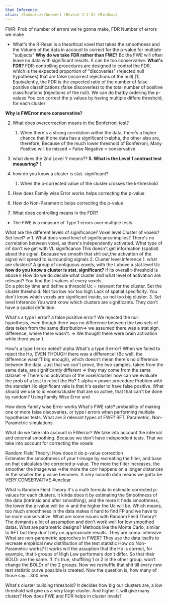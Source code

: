 ```yaml
---
Stat Inference: 
alias: (Summarize/Answer) (Revise 1-2-3) (Mindmap) 
---
```

FWR: Prob of number of errors we're gonna make, FDR Number of errors we make
- What's the R-Resel is a theoritical voxel that takes the smoothness and the Volume of the data in account to correct for the p-value for multiple "subjects"
**Why do we take FDR rather than FWE?**
	Bc the FWE will often leave no data with significant results. It can be too conservative. 
**What's FDR?**
	FDR-controlling procedures are designed to control the FDR, which is the expected proportion of "discoveries" (rejected null hypotheses) that are false (incorrect rejections of the null).[1] Equivalently, the FDR is the expected ratio of the number of false positive classifications (false discoveries) to the total number of positive classifications (rejections of the null). 
	We can do thatby ordering the p-values
	You can correct the p values by having multiple differe threshold, for each cluster

**Why is FWError more conservative?**

2. What does overcorrection means in the Bonferroni test?
	1. When there's a strong correlation within the data, there's a higher  chance that if one data has a significant t>alpha, the other also are, therefore, Because of the much lower threshold of Bonferroni, Many Positive will be missed = False Negative = conservative

4. what does the 2nd Level Y means??
**5. What is the Level 1 contrast test meausring?**
	1. 
6. how do you know a cluster is stat. significant?
	1. When the p-corrected value of the cluster crosses the k-threshold
7. How does Family wise Error works helps correcting the p-value
8. How do Non-Parametric helps correcting the p-value
9. What does controlling means in the FDR?
- The FWE is a measure of Type 1 errors over multiple tests

What are the different levels of significance?
	Voxel level
	Cluster of voxels?
	Set level? 
w
	1. What does voxel level of significance implies?
		There's no correlation between voxel, as there's independently activated. 
	What type of inf don't we get with VL significance
		This doesn't get information (spatial) about the signal. 
		Because we smooth that shit out,the activation of the signal will spread to surrounding signals
	2. Cluster level inference
		1. what are clusters?
			A group of contiguous voxels, with the t above a stat.level Uc
	**how do you know a cluster is stat. significant?**
		If its overall t-threshold is above k
	How do we do decide what cluster and what level of activation are relevant?
		You find the t-values of every voxels.  
		Do a plot by time and define a thresold Uc = relevant for the cluster. 
		Set the cluster threshold: Not too low nor too high
		Lack of spatial specificity: You don't know which voxels are significant inside, so not too big cluster. 
	3. Set level Inference
	You wont know which clusters are significants. They don't have a spatial definition. 



What's a type I error?
	a false positive error?
		We rejected the null hypothesis, even though there was no difference between the two sets of data taken from the same distribution=> we assumed there was a stat sign. difference, where there wasn't. => We thought there were brain activation while there wasn't.

How's a type I error noted?
	alpha
What's a type II error?
	When we failed to reject the Ho, EVEN THOUGH there was a difference! (Bc well, the difference wasn'T big enough), which doesn't mean there's no difference between the data. Just that we can't prove, the two samples, taken from the same data, are significantly different => they may come from the same dataset => There's no activation of the voxel/cluster
	how can we evaluate the prob of a test to reject the Ho?
		1-alpha = power procedure
Problem with the standart Ho significant vale is that it's easier to have false positive. 
What should we use to id voxels/cluster that are so active, that that can't be done by random?
	Using Family Wise Error and

How does Family wise Error works
	What's FWE rate?
		probability of making one or more false discoveries, or type I errors when performing multiple hypotheses tests.
	What are 3 relevant types of FWE?
		RFT, Parametric, Non-Parametric simulations


 What do we take into account in FWerror?
	 We take into account the internal and external smoothing. Because we don't have independent tests. That we take into account for correcting the voxels


Random Field Theory: How does it do p-value correction  
	Estimates the smoothness of your t-image by recreating the filter, and base on that calculates the corrected p-value. 
	The more the filter increases, the smoother the image was =>the more the corr happens on a longer distances => the smaller the p value becomes. A very smooth data means we gotta be VERY CONSERVATIVE #unclear

What is Random Field Theory
	It's a math formula to estimate corrected p-values for each clusters. It  kinda does it by estimating the Smoothness of the data (intrinsic and after smoothing), and the more it finds smoothness, the lower the p-value will be => and the higher the Uc will be.
	Which means, too much smoothness in the data makes it hard to find FP and we have to be more conservative.
What are some issues with Random Field Theory?
	The demands a lot of assumption and don't work well for low smoothed datas. 
What are parametric designs?
	Methods like the Monte Carlo, similar to RFT but they don't rely on approximate results. They are comp. intensive
What are non-parametric approches in FWER?
	They use the data itselfs to recreate empirical new distribution of the test statistic
How do Non-Parametric works? 
	It works will the assuption that the Ho is correct, for example, that t-groups of High Low performers don't differ. So that their BOLDr are the same. If it's true, shufflling 1 or 2 in the other group, won't change the BOLDr of the 2 groups. Now we reshuffle that shit till every new test statistic curve possible is created.
	Now the question is, how many of those say... 300  new 



What's cluster building threshold?
	It decides how big our clusters are, a low threshold will give us a very large cluster. And higher t. will give many cluster?
How does FWE and FDR helps in cluster levels? 


